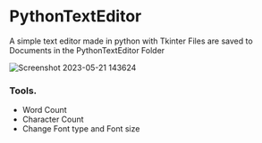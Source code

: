 # PythonTextEditor

A simple text editor made in python with Tkinter
Files are saved to Documents in the PythonTextEditor Folder

![Screenshot 2023-05-21 143624](https://github.com/AdeebIsmail/PythonTextEditor/assets/51217487/4cfc9fbb-dbb0-4ab3-89e0-4e7f64a7f778)

### Tools.

- Word Count
- Character Count
- Change Font type and Font size
